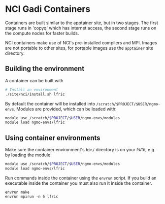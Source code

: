 # NCI Gadi Containers

Containers are built similar to the apptainer site, but in two stages. The
first stage runs in 'copyq' which has internet access, the second stage runs on
the compute nodes for faster builds.

NCI containers make use of NCI's pre-installed compilers and MPI. Images are not
portable to other sites, for portable images use the `apptainer` site directory.

## Building the environment

A container can be built with

```bash
# Install an environment
./site/nci/install.sh lfric
```

By default the container will be installed into
`/scratch/$PROJECT/$USER/ngmo-envs`. Modules are provided, which can be loaded
with:

```bash
module use /scratch/$PROJECT/$USER/ngmo-envs/modules
module load ngmo-envs/lfric
```

## Using container environments

Make sure the container environment's `bin/` directory is on your `PATH`, e.g.
by loading the module:

```bash
module use /scratch/$PROJECT/$USER/ngmo-envs/modules
module load ngmo-envs/lfric
```

Run commands inside the container using the `envrun` script. If you build an
executable inside the container you must also run it inside the container.

```
envrun make
envrun mpirun -n 6 lfric
```

